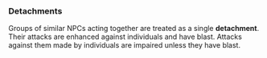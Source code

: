 ### Detachments

Groups of similar NPCs acting together are treated as a single **detachment**. Their attacks are enhanced against individuals and have blast. Attacks against them made by individuals are impaired unless they have blast.